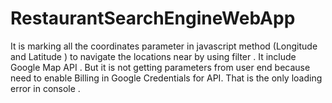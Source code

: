 # RestaurantSearchEngineWebApp
It is marking all the coordinates parameter in javascript method (Longitude and Latitude ) to navigate the locations near by using filter . It include Google Map API . But it is not getting parameters from user end because need to enable Billing in Google Credentials for API.  That is the only loading error in console . 
